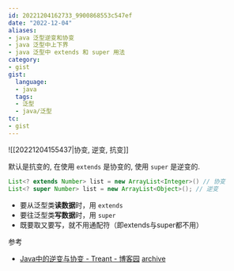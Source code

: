 ```yaml
---
id: 20221204162733_9900868553c547ef
date: "2022-12-04"
aliases:
- java 泛型逆变和协变
- java 泛型中上下界
- java 泛型中 extends 和 super 用法
category:
- gist
gist:
  language:
  - java
  tags:
  - 泛型
  - java/泛型
tc:
- gist
---
```


![[20221204155437|协变, 逆变, 抗变]]

默认是抗变的, 在使用 `extends` 是协变的, 使用 `super` 是逆变的.

```java
List<? extends Number> list = new ArrayList<Integer>() // 协变
List<? super Number> list = new ArrayList<Object>(); // 逆变
```

* 要从泛型类**读数据**时，用 `extends`
* 要往泛型类**写数据**时，用 `super`
* 既要取又要写，就不用通配符（即extends与super都不用）

参考
* [Java中的逆变与协变 - Treant - 博客园](https://www.cnblogs.com/en-heng/p/5041124.html) [archive](https://web.archive.org/web/20210804134452/https://www.cnblogs.com/en-heng/p/5041124.html)
